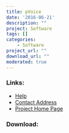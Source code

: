 ```yaml
---
title: pVoice
date: '2016-06-21'
description: ""
project: Software
tags: []
categories:
    - Software
project_url: ""
download_url: ""
moderated: true
---
```



### Links:
- <a href="http://www.oatsoft.org/Software/PowerTalk/help">Help</a>
- <a href="mailto:powertalk@fullmeasure.co.uk">Contact Address</a>
- <a href="http://fullmeasure.co.uk/powertalk/">Project Home Page</a>

### Download:  